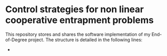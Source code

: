 # Control strategies for non linear cooperative entrapment problems

This repository stores and shares the software implementation of my End-of-Degree project. The structure is detailed in the following lines:

* 
